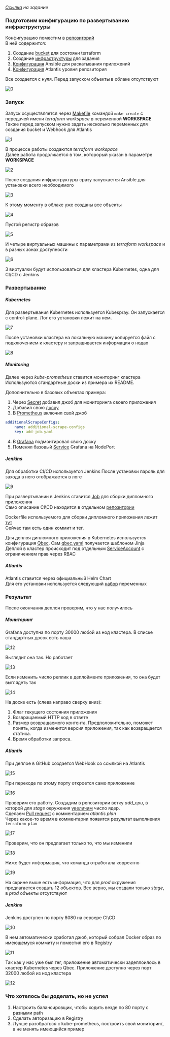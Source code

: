 
_[Ссылка](https://github.com/netology-code/devops-diplom-yandexcloud) на задание_

### Подготовим конфигурацию по развертыванию инфраструктуры

Конфигурацию поместим в [репозиторий](https://github.com/Dracula33/diploma-app-run)  
В ней содержится:  
1. Создание [bucket](https://github.com/Dracula33/diploma-app-run/tree/master/terraform-state-bucket) для состояни terraform
2. Создание [инфраструктуры](https://github.com/Dracula33/diploma-app-run/tree/master/terraform-infrastructure) для задания
3. [Конфигурация](https://github.com/Dracula33/diploma-app-run/tree/master/ansible) Ansible для раскатывания приложений
4. [Конфигурация](https://github.com/Dracula33/diploma-app-run/blob/master/atlantis.yaml) Atlantis уровня репозитория

Все создается с нуля. Перед запуском объекты в облаке отсутствуют

![0](./attachment/empty_cloud.jpg)

### Запуск

Запуск осуществляется через [Makefile](https://github.com/Dracula33/diploma-app-run/blob/master/Makefile) командой `make create` с передачей имени _terraform workspace_ в переменной **WORKSPACE**  
Также перед запуском нужно задать несколько переменных для создания bucket и Webhook для Atlantis  

![1](./attachment/run.jpg)

В процессе работы создаются _terraform workspace_  
Далее работа продолжается в том, которорый указан в параметре **WORKSPACE**

![2](./attachment/workspaces.jpg)

После создания инфраструктуры сразу запускается Ansible для установки всего необходимого

![3](./attachment/run_ansible.jpg)

К этому моменту в облаке уже созданы все объекты

![4](./attachment/objects.jpg)

Пустой регистр образов

![5](./attachment/empty_registry.jpg)  

И четыре виртуальных машины с параметрами из _terraform workspace_ и в разных зонах доступности

![6](./attachment/virts.jpg)

3 виртуалки будут использоваться для кластера Kubernetes, одна для CI/CD c Jenkins

### Развертывание

##### Kubernetes
Для развертывания Kubernetes используется Kubespray. Он запускается с control-plane. Лог его установки лежит на нем.

![7](./attachment/kubespray_finished.jpg)

После установки кластера на локальную машину копируется файл с подключением к кластеру и запрашивается информация о нодах

![8](./attachment/kubectl.jpg)

##### Monitoring

Далее через _kube-prometheus_ ставится мониторинг кластера  
Используются стандартные доски из примера их README.

Дополнительно в базовых объектах примера: 
1. Через [Secret](https://github.com/Dracula33/diploma-app-run/blob/master/ansible/files/monitoring/additional-scrape-configs.yaml) добавил джоб для мониторинга своего приложения
2. Добавил свою [доску](https://github.com/Dracula33/diploma-app-run/blob/master/ansible/files/monitoring/grafana-my-dashboard.yaml)
3. В [Prometheus](https://github.com/Dracula33/diploma-app-run/blob/master/ansible/files/monitoring/prometheus-prometheus.yaml#L33) включил свой джоб
```yaml
additionalScrapeConfigs:
    name: additional-scrape-configs
    key: add-job.yaml
```
4. В [Grafana](https://github.com/Dracula33/diploma-app-run/blob/master/ansible/files/monitoring/grafana-deployment.yaml#L71) подмонтировал свою доску
5. Поменял базовый [Service](https://github.com/Dracula33/diploma-app-run/blob/master/ansible/files/monitoring/grafana-service.yaml) Grafana на NodePort

##### Jenkins

Для обработки CI/CD используется Jenkins
После установки пароль для захода в него отображается в логе

![9](./attachment/jenkins_pass.jpg)

При развертывании в Jenkins ставится [Job](https://github.com/Dracula33/diploma-app-run/blob/master/ansible/files/my_cicd/config.xml) для сборки дипломного приложения  
Само описание CI\CD находится в отдельном [репозитории](https://github.com/Dracula33/diploma-app-jenkinsfile/blob/master/Jenkinsfile)

Dockerfile используемого для сборки дипломного приложения лежит [тут](https://github.com/Dracula33/diploma-app)  
Сейчас там есть один коммит и тег.

Для деплоя дипломного приложения в Kubernetes используется конфигурация [Qbec](https://github.com/Dracula33/diploma-app-run/tree/master/ansible/files/qbec-app). Сам [qbec.yaml](https://github.com/Dracula33/diploma-app-run/blob/master/ansible/templates/qbec-app/qbec.yaml.j2) получается шаблоном Jinja  
Деплой в кластер происходит под отдельным [ServiceAccount](https://github.com/Dracula33/diploma-app-run/tree/master/ansible/files/cicd-manifests) с ограничением прав через RBAC

##### Atlantis

Atlantis ставится через официальный Helm Chart  
Для его установки используется следующий [набор](https://github.com/Dracula33/diploma-app-run/blob/master/ansible/templates/atlantis/atlantis_values.yaml.j2) переменных  

### Результат

После окончания деплоя проверим, что у нас получилось

##### Мониторинг

Grafana доступна по порту 30000 любой из нод кластера. В списке стандартных досок есть наша

![12](./attachment/grafana.jpg)

Выглядит она так. Но работает

![13](./attachment/grafana_dashboard_up.jpg)

Если изменить число реплик в деплойменте приложения, то она будет выглядеть так

![14](./attachment/grafana_dashboard_down.jpg)

На доске есть (слева направо сверху вниз):
1. Флаг текущего состояния приложения
2. Возвращаемый HTTP код в ответе
3. Размер возвращаемого контента. Предположительно, поможет понять, когда изменится версия приложения, так как возвращается статика. 
4. Время обработки запроса.

##### Atlantis

При деплое в GitHub создается WebHook со ссылкой на Atlantis

![15](./attachment/atlantis_webhook.jpg)

При переходе по этому порту откроется само приложение

![16](./attachment/atlantis.jpg)

Проверим его работу. Создадим в репозитории ветку _add_cpu_, в которой для _stage_ окружения [увеличим](https://github.com/Dracula33/diploma-app-run/commit/04b27c74ed663b214b5567a2cfde62229abaefbd) число ядер.  
Сделаем [Pull request](https://github.com/Dracula33/diploma-app-run/pull/3) c комментарием _atlantis plan_  
Через какое-то время в комментарии появится результат выполнения `terraform plan`

![17](./attachment/atlantis_pull_req.jpg)

Проверим, что он предлагает только то, что мы изменили

![18](./attachment/atlantis_pull_req_plan.jpg)

Ниже будет информация, что команда отработала корректно

![19](./attachment/atlantis_pull_req_res.jpg)

На скрине выше есть информация, что для _prod_ окружения предлагается создать 12 объектов. Все верно, мы создали только _stage_, в _prod_ объекты отсутствуют

##### Jenkins

Jenkins доступен по порту 8080 на сервере CI\CD

![10](./attachment/jenkins.jpg)  

В нем автоматически сработал джоб, который собрал Docker образ по имеющемуся коммиту и поместил его в Registry

![11](./attachment/full_registry.jpg)

Так как у нас уже был тег, приложение автоматически задеплоилось в кластер Kubernetes через Qbec. 
Приложение доступно через порт 32000 любой из нод кластера

![12](./attachment/my_app.jpg)

### Что хотелось бы доделать, но не успел

1. Настроить балансировщик, чтобы ходить везде по 80 порту с разными path
3. Сделать авторизацию в Registry
4. Лучше разобраться с kube-prometheus, построить свой мониторинг, а не менять имеющийся пример